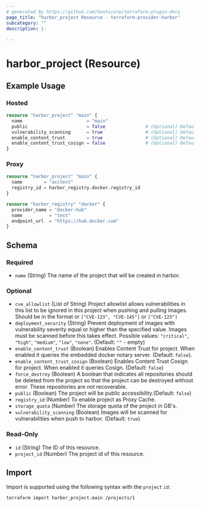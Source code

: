 ```yaml
---
# generated by https://github.com/hashicorp/terraform-plugin-docs
page_title: "harbor_project Resource - terraform-provider-harbor"
subcategory: ""
description: |-
  
---
```


# harbor_project (Resource)

<!-- schema generated by tfplugindocs -->

## Example Usage

### Hosted

```terraform
resource "harbor_project" "main" {
  name                        = "main"
  public                      = false               # (Optional) Default value is false
  vulnerability_scanning      = true                # (Optional) Default value is true. Automatically scan images on push
  enable_content_trust        = true                # (Optional) Default value is false. Deny unsigned images from being pulled (notary)
  enable_content_trust_cosign = false               # (Optional) Default value is false. Deny unsigned images from being pulled (cosign)
}
```

### Proxy

```terraform
resource "harbor_project" "main" {
  name        = "acctest"
  registry_id = harbor_registry.docker.registry_id
}

resource "harbor_registry" "docker" {
  provider_name = "docker-hub"
  name          = "test"
  endpoint_url  = "https://hub.docker.com"
}
```

## Schema

### Required

- `name` (String) The name of the project that will be created in harbor.

### Optional

- `cve_allowlist` (List of String) Project allowlist allows vulnerabilities in this list to be ignored in this project when pushing and pulling images. Should be in the format or `["CVE-123", "CVE-145"]` or `["CVE-123"]`
- `deployment_security` (String) Prevent deployment of images with vulnerability severity equal or higher than the specified value. Images must be scanned before this takes effect. Possible values: `"critical"`, `"high"`, `"medium"`, `"low"`, `"none"`. (Default: `""` - empty)
- `enable_content_trust` (Boolean) Enables Content Trust for project. When enabled it queries the embedded docker notary server. (Default: `false`).
- `enable_content_trust_cosign` (Boolean) Enables Content Trust Cosign for project. When enabled it queries Cosign. (Default: `false`)
- `force_destroy` (Boolean) A boolean that indicates all repositories should be deleted from the project so that the project can be destroyed without error. These repositories are *not* recoverable.
- `public` (Boolean) The project will be public accessibility.(Default: `false`)
- `registry_id` (Number) To enable project as Proxy Cache.
- `storage_quota` (Number) The storage quota of the project in GB's.
- `vulnerability_scanning` (Boolean) Images will be scanned for vulnerabilities when push to harbor. (Default: `true`)

### Read-Only

- `id` (String) The ID of this resource.
- `project_id` (Number) The project id of this resource.

## Import
Import is supported using the following syntax with the `project` `id`:

```shell
terraform import harbor_project.main /projects/1
```
